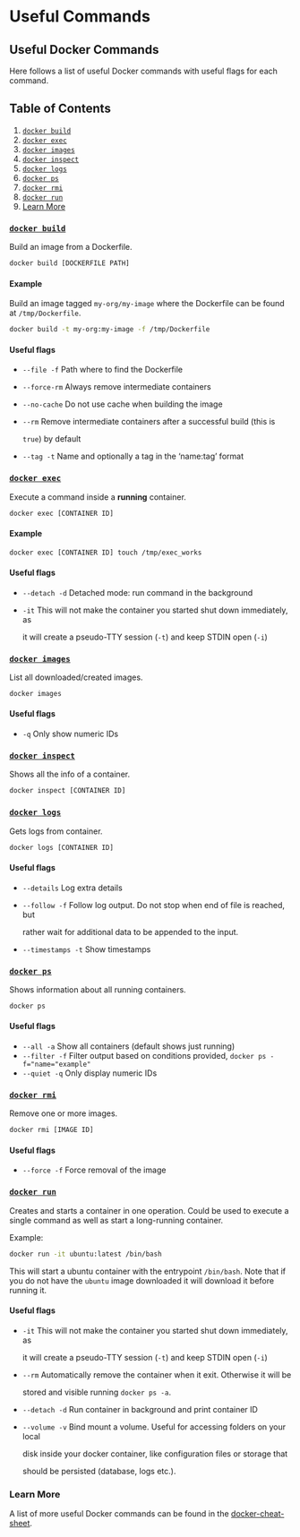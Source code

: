 # Useful Commands

## Useful Docker Commands

Here follows a list of useful Docker commands with useful flags for each command.

## Table of Contents

1. [`docker build`](usefulcommands.md#docker-build)
2. [`docker exec`](usefulcommands.md#docker-exec)
3. [`docker images`](usefulcommands.md#docker-images)
4. [`docker inspect`](usefulcommands.md#docker-inspect)
5. [`docker logs`](usefulcommands.md#docker-logs)
6. [`docker ps`](usefulcommands.md#docker-ps)
7. [`docker rmi`](usefulcommands.md#docker-rmi)
8. [`docker run`](usefulcommands.md#docker-run)
9. [Learn More](usefulcommands.md#learn-more)

### [`docker build`](https://docs.docker.com/engine/reference/commandline/build/)

Build an image from a Dockerfile.

```bash
docker build [DOCKERFILE PATH]
```

#### Example

Build an image tagged `my-org/my-image` where the Dockerfile can be found at `/tmp/Dockerfile`.

```bash
docker build -t my-org:my-image -f /tmp/Dockerfile
```

#### Useful flags

* `--file -f` Path where to find the Dockerfile
* `--force-rm` Always remove intermediate containers
* `--no-cache` Do not use cache when building the image
* `--rm` Remove intermediate containers after a successful build \(this is

  `true`\) by default

* `--tag -t` Name and optionally a tag in the ‘name:tag’ format

### [`docker exec`](https://docs.docker.com/engine/reference/commandline/exec/)

Execute a command inside a **running** container.

```bash
docker exec [CONTAINER ID]
```

#### Example

```bash
docker exec [CONTAINER ID] touch /tmp/exec_works
```

#### Useful flags

* `--detach -d` Detached mode: run command in the background
* `-it` This will not make the container you started shut down immediately, as

  it will create a pseudo-TTY session \(`-t`\) and keep STDIN open \(`-i`\)

### [`docker images`](https://docs.docker.com/engine/reference/commandline/images/)

List all downloaded/created images.

```bash
docker images
```

#### Useful flags

* `-q` Only show numeric IDs

### [`docker inspect`](https://docs.docker.com/engine/reference/commandline/inspect)

Shows all the info of a container.

```bash
docker inspect [CONTAINER ID]
```

### [`docker logs`](https://docs.docker.com/engine/reference/commandline/logs/)

Gets logs from container.

```bash
docker logs [CONTAINER ID]
```

#### Useful flags

* `--details` Log extra details
* `--follow -f` Follow log output. Do not stop when end of file is reached, but

  rather wait for additional data to be appended to the input.

* `--timestamps -t` Show timestamps

### [`docker ps`](https://docs.docker.com/engine/reference/commandline/ps/)

Shows information about all running containers.

```bash
docker ps
```

#### Useful flags

* `--all -a` Show all containers \(default shows just running\)
* `--filter -f` Filter output based on conditions provided, `docker ps -f="name="example"`
* `--quiet -q` Only display numeric IDs

### [`docker rmi`](https://docs.docker.com/engine/reference/commandline/rmi/)

Remove one or more images.

```bash
docker rmi [IMAGE ID]
```

#### Useful flags

* `--force -f` Force removal of the image

### [`docker run`](https://docs.docker.com/engine/reference/commandline/run/)

Creates and starts a container in one operation. Could be used to execute a single command as well as start a long-running container.

Example:

```bash
docker run -it ubuntu:latest /bin/bash
```

This will start a ubuntu container with the entrypoint `/bin/bash`. Note that if you do not have the `ubuntu` image downloaded it will download it before running it.

#### Useful flags

* `-it` This will not make the container you started shut down immediately, as

  it will create a pseudo-TTY session \(`-t`\) and keep STDIN open \(`-i`\)

* `--rm` Automatically remove the container when it exit. Otherwise it will be

  stored and visible running `docker ps -a`.

* `--detach -d` Run container in background and print container ID
* `--volume -v` Bind mount a volume. Useful for accessing folders on your local

  disk inside your docker container, like configuration files or storage that

  should be persisted \(database, logs etc.\).

### Learn More

A list of more useful Docker commands can be found in the [docker-cheat-sheet](https://github.com/wsargent/docker-cheat-sheet).

